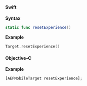 #### Swift

**Syntax**

```swift
static func resetExperience()
```

**Example**

```swift
Target.resetExperience()
```

#### Objective-C

**Example**

```objc
[AEPMobileTarget resetExperience];
```